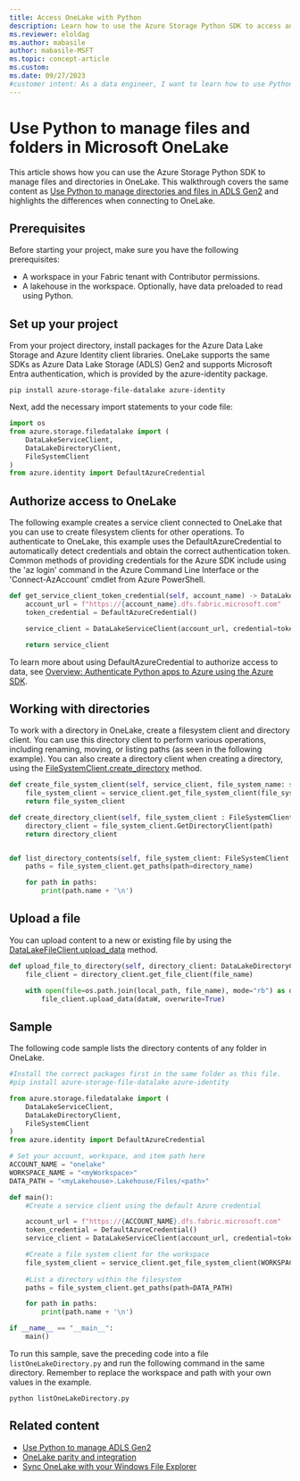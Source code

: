 ```yaml
---
title: Access OneLake with Python
description: Learn how to use the Azure Storage Python SDK to access and manage files and directories in OneLake.
ms.reviewer: eloldag
ms.author: mabasile
author: mabasile-MSFT
ms.topic: concept-article
ms.custom:
ms.date: 09/27/2023
#customer intent: As a data engineer, I want to learn how to use Python and the Azure Storage Python SDK to access and manage files and directories in OneLake so that I can efficiently work with data stored there and perform necessary operations such as uploading files, creating directories, and listing directory contents.
---
```


# Use Python to manage files and folders in Microsoft OneLake

This article shows how you can use the Azure Storage Python SDK to manage files and directories in OneLake. This walkthrough covers the same content as [Use Python to manage directories and files in ADLS Gen2](/azure/storage/blobs/data-lake-storage-directory-file-acl-python?tabs=azure-ad) and highlights the differences when connecting to OneLake.

## Prerequisites

Before starting your project, make sure you have the following prerequisites:

- A workspace in your Fabric tenant with Contributor permissions.  
- A lakehouse in the workspace. Optionally, have data preloaded to read using Python.

## Set up your project

From your project directory, install packages for the Azure Data Lake Storage and Azure Identity client libraries. OneLake supports the same SDKs as Azure Data Lake Storage (ADLS) Gen2 and supports Microsoft Entra authentication, which is provided by the azure-identity package.  

```console
pip install azure-storage-file-datalake azure-identity
```

Next, add the necessary import statements to your code file:

```python
import os
from azure.storage.filedatalake import (
    DataLakeServiceClient,
    DataLakeDirectoryClient,
    FileSystemClient
)
from azure.identity import DefaultAzureCredential
```

## Authorize access to OneLake

The following example creates a service client connected to OneLake that you can use to create filesystem clients for other operations. To authenticate to OneLake, this example uses the DefaultAzureCredential to automatically detect credentials and obtain the correct authentication token. Common methods of providing credentials for the Azure SDK include using the 'az login' command in the Azure Command Line Interface or the 'Connect-AzAccount' cmdlet from Azure PowerShell.  

```python
def get_service_client_token_credential(self, account_name) -> DataLakeServiceClient:
    account_url = f"https://{account_name}.dfs.fabric.microsoft.com"
    token_credential = DefaultAzureCredential()

    service_client = DataLakeServiceClient(account_url, credential=token_credential)

    return service_client
```

To learn more about using DefaultAzureCredential to authorize access to data, see [Overview: Authenticate Python apps to Azure using the Azure SDK](/azure/developer/python/sdk/authentication-overview).

## Working with directories

To work with a directory in OneLake, create a filesystem client and directory client. You can use this directory client to perform various operations, including renaming, moving, or listing paths (as seen in the following example). You can also create a directory client when creating a directory, using the [FileSystemClient.create_directory](/python/api/azure-storage-file-datalake/azure.storage.filedatalake.filesystemclient#azure-storage-filedatalake-filesystemclient-create-directory) method.

```python
def create_file_system_client(self, service_client, file_system_name: str) : DataLakeServiceClient) -> FileSystemClient:
    file_system_client = service_client.get_file_system_client(file_system = file_system_name)
    return file_system_client

def create_directory_client(self, file_system_client : FileSystemClient, path: str) -> DataLakeDirectoryClient: directory_client 
    directory_client = file_system_client.GetDirectoryClient(path)
    return directory_client


def list_directory_contents(self, file_system_client: FileSystemClient, directory_name: str):
    paths = file_system_client.get_paths(path=directory_name)

    for path in paths:
        print(path.name + '\n')
```

## Upload a file

You can upload content to a new or existing file by using the [DataLakeFileClient.upload_data](/python/api/azure-storage-file-datalake/azure.storage.filedatalake.datalakefileclient#azure-storage-filedatalake-datalakefileclient-upload-data) method.

```python
def upload_file_to_directory(self, directory_client: DataLakeDirectoryClient, local_path: str, file_name: str):
    file_client = directory_client.get_file_client(file_name)

    with open(file=os.path.join(local_path, file_name), mode="rb") as data:
        file_client.upload_data(dataW, overwrite=True)
```

## Sample

The following code sample lists the directory contents of any folder in OneLake.  

```python
#Install the correct packages first in the same folder as this file. 
#pip install azure-storage-file-datalake azure-identity

from azure.storage.filedatalake import (
    DataLakeServiceClient,
    DataLakeDirectoryClient,
    FileSystemClient
)
from azure.identity import DefaultAzureCredential

# Set your account, workspace, and item path here
ACCOUNT_NAME = "onelake"
WORKSPACE_NAME = "<myWorkspace>"
DATA_PATH = "<myLakehouse>.Lakehouse/Files/<path>"

def main():
    #Create a service client using the default Azure credential

    account_url = f"https://{ACCOUNT_NAME}.dfs.fabric.microsoft.com"
    token_credential = DefaultAzureCredential()
    service_client = DataLakeServiceClient(account_url, credential=token_credential)

    #Create a file system client for the workspace
    file_system_client = service_client.get_file_system_client(WORKSPACE_NAME)
    
    #List a directory within the filesystem
    paths = file_system_client.get_paths(path=DATA_PATH)

    for path in paths:
        print(path.name + '\n')

if __name__ == "__main__":
    main()

```

To run this sample, save the preceding code into a file `listOneLakeDirectory.py` and run the following command in the same directory. Remember to replace the workspace and path with your own values in the example.

```terminal
python listOneLakeDirectory.py
```

## Related content

- [Use Python to manage ADLS Gen2](/azure/storage/blobs/data-lake-storage-directory-file-acl-python)
- [OneLake parity and integration](onelake-api-parity.md)
- [Sync OneLake with your Windows File Explorer](onelake-file-explorer.md)

